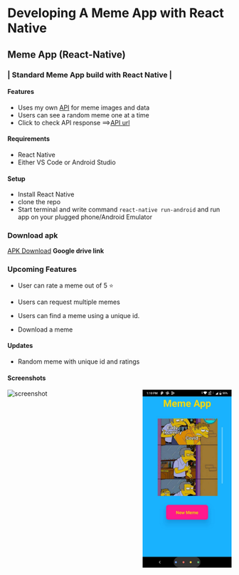 # Developing A Meme App with React Native

## Meme App (React-Native)

### | Standard Meme App build with React Native |

#### Features

- Uses my own [API](https://github.com/amolchourasia27/Memes-Api) for meme images and data
- Users can see a random meme one at a time
- Click to check API response ==>[API url](https://custom-meme-api.herokuapp.com/posts)

#### Requirements

- React Native
- Either VS Code or Android Studio

#### Setup

- Install React Native
- clone the repo
- Start terminal and write command `react-native run-android` and run app on your plugged phone/Android Emulator

### Download apk

[APK Download](https://drive.google.com/file/d/1vrYdfYZx66b7ETbW3mqr5Um_XiY5305Y/view?usp=sharing) **Google drive link**

### Upcoming Features

- User can rate a meme out of 5 ⭐

- Users can request multiple memes

- Users can find a meme using a unique id.

- Download a meme

#### Updates

- Random meme with unique id and ratings  

#### Screenshots

<Span>

<img align="left" alt="screenshot" width="200" src='https://github.com/amolchourasia27/Meme-App---reactNative/blob/main/readmeImageAssets/ezgif.com-gif-maker%20(1).gif?raw=true'>

<img align="right" alt="screenshot" width="200" src='https://raw.githubusercontent.com/amolchourasia27/Meme-App---reactNative/main/readmeImageAssets/ScreeShot2.jpg'>
</Spam>
